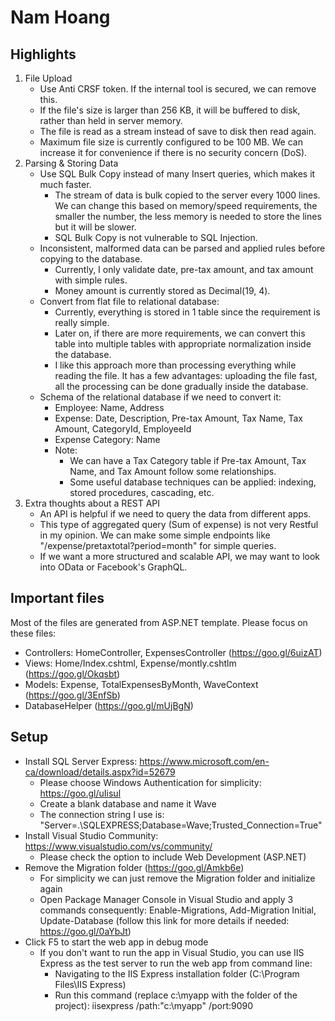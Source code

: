 # Nam Hoang
## Highlights
1. File Upload
    - Use Anti CRSF token. If the internal tool is secured, we can remove this.
    - If the file's size is larger than 256 KB, it will be buffered to disk, rather than held in server memory.
    - The file is read as a stream instead of save to disk then read again.
    - Maximum file size is currently configured to be 100 MB. We can increase it for convenience if there is no security concern (DoS).
2. Parsing & Storing Data
    - Use SQL Bulk Copy instead of many Insert queries, which makes it much faster.
        * The stream of data is bulk copied to the server every 1000 lines. We can change this based on memory/speed requirements, the smaller the number, the less memory is needed to store the lines but it will be slower.
        * SQL Bulk Copy is not vulnerable to SQL Injection.
    - Inconsistent, malformed data can be parsed and applied rules before copying to the database.
        * Currently, I only validate date, pre-tax amount, and tax amount with simple rules.
        * Money amount is currently stored as Decimal(19, 4).
    - Convert from flat file to relational database:
        * Currently, everything is stored in 1 table since the requirement is really simple.
        * Later on, if there are more requirements, we can convert this table into multiple tables with appropriate normalization inside the database.
        * I like this approach more than processing everything while reading the file. It has a few advantages: uploading the file fast, all the processing can be done gradually inside the database.
    - Schema of the relational database if we need to convert it:
        * Employee: Name, Address
        * Expense: Date, Description, Pre-tax Amount, Tax Name, Tax Amount, CategoryId, EmployeeId
        * Expense Category: Name
        * Note:
            + We can have a Tax Category table if Pre-tax Amount, Tax Name, and Tax Amount follow some relationships.
            + Some useful database techniques can be applied: indexing, stored procedures, cascading, etc.
3. Extra thoughts about a REST API
    - An API is helpful if we need to query the data from different apps.
    - This type of aggregated query (Sum of expense) is not very Restful in my opinion. We can make some simple endpoints like "/expense/pretaxtotal?period=month" for simple queries.
    - If we want a more structured and scalable API, we may want to look into OData or Facebook's GraphQL.

## Important files
Most of the files are generated from ASP.NET template. Please focus on these files:
- Controllers: HomeController, ExpensesController (https://goo.gl/6uizAT)
- Views: Home/Index.cshtml, Expense/montly.cshtlm (https://goo.gl/Okqsbt)
- Models: Expense, TotalExpensesByMonth, WaveContext (https://goo.gl/3EnfSb)
- DatabaseHelper (https://goo.gl/mUjBgN)

## Setup
- Install SQL Server Express: https://www.microsoft.com/en-ca/download/details.aspx?id=52679
    * Please choose Windows Authentication for simplicity: https://goo.gl/uIisul
    * Create a blank database and name it Wave
    * The connection string I use is: "Server=.\SQLEXPRESS;Database=Wave;Trusted_Connection=True"
- Install Visual Studio Community: https://www.visualstudio.com/vs/community/
    * Please check the option to include Web Development (ASP.NET)
- Remove the Migration folder (https://goo.gl/Amkb6e)
    * For simplicity we can just remove the Migration folder and initialize again
    * Open Package Manager Console in Visual Studio and apply 3 commands consequently: Enable-Migrations, Add-Migration Initial, Update-Database (follow this link for more details if needed: https://goo.gl/0aYbJt)
- Click F5 to start the web app in debug mode
    * If you don't want to run the app in Visual Studio, you can use IIS Express as the test server to run the web app from command line:
        + Navigating to the IIS Express installation folder (C:\Program Files\IIS Express)
        + Run this command (replace c:\myapp with the folder of the project): iisexpress /path:"c:\myapp\" /port:9090
